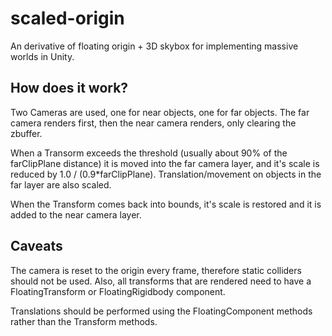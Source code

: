 # scaled-origin
An derivative of floating origin + 3D skybox for implementing massive worlds in Unity.

How does it work?
-----------------
Two Cameras are used, one for near objects, one for far objects.
The far camera renders first, then the near camera renders, only clearing the zbuffer.

When a Transorm exceeds the threshold (usually about 90% of the farClipPlane distance)
it is moved into the far camera layer, and it's scale is reduced by 1.0 / (0.9*farClipPlane).
Translation/movement on objects in the far layer are also scaled.

When the Transform comes back into bounds, it's scale is restored and it is added to
the near camera layer.


Caveats
-------
The camera is reset to the origin every frame, therefore static colliders should not be
used. Also, all transforms that are rendered need to have a FloatingTransform or 
FloatingRigidbody component.

Translations should be performed using the FloatingComponent methods rather than the
Transform methods.